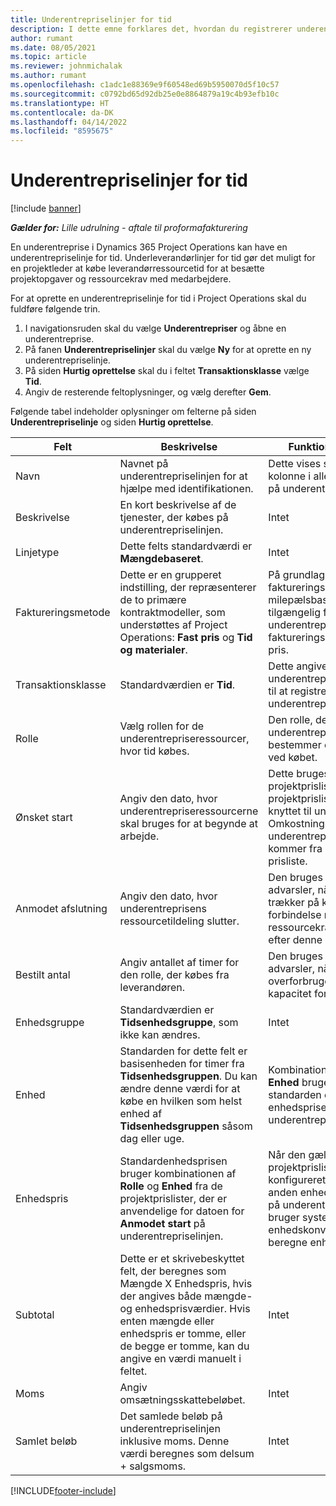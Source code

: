 ```yaml
---
title: Underentrepriselinjer for tid
description: I dette emne forklares det, hvordan du registrerer underentrepriselinjer for tid og registrerer køb af tid fra leverandører.
author: rumant
ms.date: 08/05/2021
ms.topic: article
ms.reviewer: johnmichalak
ms.author: rumant
ms.openlocfilehash: c1adc1e88369e9f60548ed69b5950070d5f10c57
ms.sourcegitcommit: c0792bd65d92db25e0e8864879a19c4b93efb10c
ms.translationtype: HT
ms.contentlocale: da-DK
ms.lasthandoff: 04/14/2022
ms.locfileid: "8595675"
---
```

# <a name="subcontract-lines-for-time"></a>Underentrepriselinjer for tid

[!include [banner](../../includes/dataverse-preview.md)]

_**Gælder for:** Lille udrulning - aftale til proformafakturering_

En underentreprise i Dynamics 365 Project Operations kan have en underentrepriselinje for tid. Underleverandørlinjer for tid gør det muligt for en projektleder at købe leverandørressourcetid for at besætte projektopgaver og ressourcekrav med medarbejdere.

For at oprette en underentrepriselinje for tid i Project Operations skal du fuldføre følgende trin.

1. I navigationsruden skal du vælge **Underentrepriser** og åbne en underentreprise.
2. På fanen **Underentrepriselinjer** skal du vælge **Ny** for at oprette en ny underentrepriselinje.
3. På siden **Hurtig oprettelse** skal du i feltet **Transaktionsklasse** vælge **Tid**.
4. Angiv de resterende feltoplysninger, og vælg derefter **Gem**.

  Følgende tabel indeholder oplysninger om felterne på siden **Underentrepriselinje** og siden **Hurtig oprettelse**.

| **Felt** | **Beskrivelse** | **Funktionspåvirkning** |
| --- | --- | --- |
| Navn | Navnet på underentrepriselinjen for at hjælpe med identifikationen. | Dette vises som den første kolonne i alle opslag baseret på underentrepriselinjer. |
| Beskrivelse | En kort beskrivelse af de tjenester, der købes på underentrepriselinjen. |Intet |
| Linjetype |   Dette felts standardværdi er **Mængdebaseret**.| Intet |
| Faktureringsmetode | Dette er en grupperet indstilling, der repræsenterer de to primære kontraktmodeller, som understøttes af Project Operations: **Fast pris** og **Tid og materialer**. | På grundlag af den valgte faktureringsmetode gøres en milepælsbaseret fakturaplan tilgængelig for underentrepriselinjer med faktureringsmetoden Fast pris. |
| Transaktionsklasse | Standardværdien er **Tid**. | Dette angiver, at underentrepriselinjen bruges til at registrere et køb af underentreprisens tid. |
| Rolle | Vælg rollen for de underentrepriseressourcer, hvor tid købes. | Den rolle, der udføres af underentrepriseressourcerne, bestemmer omkostningerne ved købet. |
| Ønsket start | Angiv den dato, hvor underentrepriseressourcerne skal bruges for at begynde at arbejde. | Dette bruges til at vælge en projektprisliste fra de projektprislister, der er knyttet til underentreprisen. Omkostningerne for rollen på underentrepriselinjen kommer fra den pågældende prisliste. |
| Anmodet afslutning | Angiv den dato, hvor underentreprisens ressourcetildeling slutter. | Den bruges til at vise advarsler, når en projektleder trækker på kapaciteten i forbindelse med ressourcekrav, der opstår efter denne dato. |
| Bestilt antal | Angiv antallet af timer for den rolle, der købes fra leverandøren. | Den bruges til at vise advarsler, når en projektleder overforbruger denne kapacitet for ressourcekrav. |
| Enhedsgruppe | Standardværdien er **Tidsenhedsgruppe**, som ikke kan ændres. | Intet|
| Enhed | Standarden for dette felt er basisenheden for timer fra **Tidsenhedsgruppen**. Du kan ændre denne værdi for at købe en hvilken som helst enhed af **Tidsenhedsgruppen** såsom dag eller uge. | Kombinationen af **Rolle** og **Enhed** bruges som standarden eller beregnes for enhedsprisen for underentrepriselinjen. |
| Enhedspris | Standardenhedsprisen bruger kombinationen af **Rolle** og **Enhed** fra de projektprislister, der er anvendelige for datoen for **Anmodet start** på underentrepriselinjen. | Når den gældende projektprisliste har konfigureret prisen i en anden enhed end enheden på underentrepriselinjen, bruger systemet enhedskonverteringen til at beregne enhedsprisen. |
| Subtotal |    Dette er et skrivebeskyttet felt, der beregnes som Mængde X Enhedspris, hvis der angives både mængde- og enhedsprisværdier. Hvis enten mængde eller enhedspris er tomme, eller de begge er tomme, kan du angive en værdi manuelt i feltet. | Intet|
| Moms |   Angiv omsætningsskattebeløbet. |Intet |
| Samlet beløb | Det samlede beløb på underentrepriselinjen inklusive moms. Denne værdi beregnes som delsum + salgsmoms.|Intet |

[!INCLUDE[footer-include](../../includes/footer-banner.md)]
